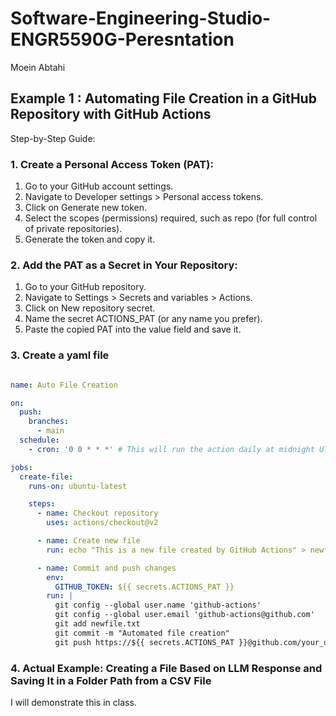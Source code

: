 # Software-Engineering-Studio-ENGR5590G-Peresntation

Moein Abtahi 

## Example 1 :  Automating File Creation in a GitHub Repository with GitHub Actions

Step-by-Step Guide:
### 1. Create a Personal Access Token (PAT):
1. Go to your GitHub account settings.
2. Navigate to Developer settings > Personal access tokens.
3. Click on Generate new token.
4. Select the scopes (permissions) required, such as repo (for full control of private repositories).
5. Generate the token and copy it.
### 2. Add the PAT as a Secret in Your Repository:
1. Go to your GitHub repository.
2. Navigate to Settings > Secrets and variables > Actions.
3. Click on New repository secret.
4. Name the secret ACTIONS_PAT (or any name you prefer).
5. Paste the copied PAT into the value field and save it.
### 3. Create a yaml file
```yaml

name: Auto File Creation

on:
  push:
    branches:
      - main
  schedule:
    - cron: '0 0 * * *' # This will run the action daily at midnight UTC

jobs:
  create-file:
    runs-on: ubuntu-latest

    steps:
      - name: Checkout repository
        uses: actions/checkout@v2

      - name: Create new file
        run: echo "This is a new file created by GitHub Actions" > newfile.txt

      - name: Commit and push changes
        env:
          GITHUB_TOKEN: ${{ secrets.ACTIONS_PAT }}
        run: |
          git config --global user.name 'github-actions'
          git config --global user.email 'github-actions@github.com'
          git add newfile.txt
          git commit -m "Automated file creation"
          git push https://${{ secrets.ACTIONS_PAT }}@github.com/your_username/you_repo-name.git
```
### 4. Actual Example: Creating a File Based on LLM Response and Saving It in a Folder Path from a CSV File
I will demonstrate this in class.

